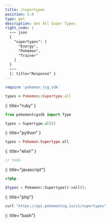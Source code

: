 ```yaml
---
title: /supertypes
position: 5.0
type: get
description: Get All Super Types
right_code: |
  ~~~ json
  {
    "supertypes": [
      "Energy",
      "Pokémon",
      "Trainer"
    ]
  }
  ~~~
  {: title="Response" }
---
```


~~~ ruby
require 'pokemon_tcg_sdk'

types = Pokemon::Supertype.all
~~~
{: title="ruby" }

~~~ python
from pokemontcgsdk import Type

types = Supertype.all()
~~~
{: title="python" }

~~~ elixir
types = Pokemon.Supertype.all
~~~
{: title="elixir" }

~~~ javascript
// todo
~~~
{: title="javascript"}

~~~ php
<?php

$types = Pokemon::Supertype()->all();
~~~
{: title="php"}

~~~ bash
curl "https://api.pokemontcg.io/v1/supertypes"
~~~
{: title="bash"}